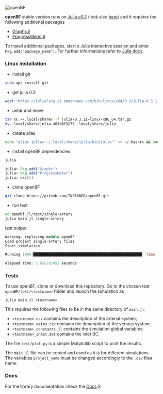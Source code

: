 ![openBF](https://alemelis.github.io/openbf.jl/images/openBF.svg)

**openBF** stable version runs on [Julia v0.3](http://julialang.org/downloads/oldreleases.html) (look also [here](https://caretdashcaret.com/2015/10/13/rolling-back-to-julia-v0-3-11/)) and it requires the following additional packages

- [Graphs.jl](https://github.com/JuliaLang/Graphs.jl)
- [ProgressMeter.jl](https://github.com/timholy/ProgressMeter.jl)


To install additional packages, start a Julia interactive session and enter `Pkg.add("package_name")`. For further informations refer to [Julia docs](http://docs.julialang.org/en/release-0.4/manual/packages/).

### Linux installation

* install git
```bash
sudo apt install git
```

* get julia 0.3
```bash
wget "https://julialang.s3.amazonaws.com/bin/linux/x64/0.3/julia-0.3.11-linux-x86_64.tar.gz"
```

* untar and move
```bash
tar xC ~/.local/share/ -f julia-0.3.11-linux-x86_64.tar.gz
mv .local/share/julia-483dbf5279 .local/share/julia
```

* create alias
```bash
echo "alias julia='~/.local/share/julia/bin/julia'" >> ~/.bashrc && source ~/.bashrc
```

* install openBF dependencies
```bash
julia
```
```julia
julia> Pkg.add("Graphs")
julia> Pkg.add("ProgressMeter")
julia> exit()
```

* clone openBF
```bash
git clone https://github.com/INSIGNEO/openBF.git
```

* run test
```bash
cd openbf.jl/test/single-artery
julia main.jl single-artery
```
test output

```julia
Warning: replacing module openBF
Load project single-artery files
Start simulation

Running 100%|██████████████████████████████████████████████████| Time: 0:00:04

elapsed time: 5.016703453 seconds
```

### Tests

To use openBF, clone or download this repository. Go to the chosen test `openBF/test/<testname>` folder and launch the simulation as
```
julia main.jl <testname>
```
This requires the following files to be in the same directory of `main.jl`:

- `<testname>.csv` contains the description of the arterial system;
- `<testname>_veins.csv` contains the description of the venous system;
- `<testname>_constants.jl` contains the simulation global variables;
- `<testname>_inlet.dat` contains the inlet BC.

The file `test/plot.py` is a simple Matplotlib script to print the results.

The `main.jl` file can be copied and used as it is for different simulations. The variables `project_name` must be changed accordingly to the `.csv` files name.

### Docs

For the library documentation check the [Docs](https://INSIGNEO.github.io/openBF/Docs/index.html).S
